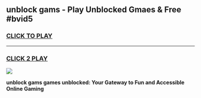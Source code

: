 
## unblock gams - Play Unblocked Gmaes & Free #bvid5
<h3>
<a href="https://news.freeplayer.one?title=unblock_gams&ref=24F">CLICK TO PLAY</a></h3>
<hr>

<h3>
<a href="https://news.freeplayer.one?title=unblock_gams&ref=24F">CLICK 2 PLAY</a>
  
</h3>

<a href="https://news.freeplayer.one?title=unblock_gams&ref=24F/"><img src="https://clearcache.store/games.png"></a>


**unblock gams games unblocked: Your Gateway to Fun and Accessible Online Gaming**
